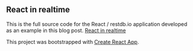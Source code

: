 ## React in realtime

This is the full source code for the React / restdb.io application developed as an example in this blog post.
[React in realtime](https://restdb.io/blog/react-in-realtime)

This project was bootstrapped with [Create React App](https://github.com/facebookincubator/create-react-app).




